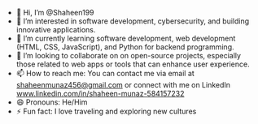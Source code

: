 - 👋 Hi, I’m @Shaheen199
- 👀 I’m interested in software development, cybersecurity, and building innovative applications.
- 🌱 I’m currently learning software development, web development (HTML, CSS, JavaScript), and Python for backend programming.
- 💞️ I’m looking to collaborate on on open-source projects, especially those related to web apps or tools that can enhance user experience.
- 📫 How to reach me: You can contact me via email at shaheenmunaz456@gmail.com or connect with me on LinkedIn www.linkedin.com/in/shaheen-munaz-584157232
- 😄 Pronouns: He/Him
- ⚡ Fun fact: I love traveling and exploring new cultures

<!---
Shaheen199/Shaheen199 is a ✨ special ✨ repository because its `README.md` (this file) appears on your GitHub profile.
You can click the Preview link to take a look at your changes.
--->
